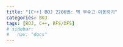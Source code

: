 ```yaml
---
title: "[C++] BOJ 2206번: 벽 부수고 이동하기"
categories: BOJ
tags: [BOJ, C++, BFS/DFS]
# sidebar:
#   nav: "docs"
---
```


